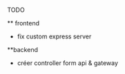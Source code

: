 TODO

\*\* frontend

- fix custom express server

\*\*backend

- créer controller form api & gateway
